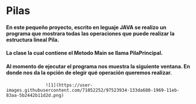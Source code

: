 # Pilas

####  En este pequeño proyecto, escrito en leguaje JAVA se realizo un programa que mostrara todas las operaciones que puede realizar la estructura lineal Pila.
#### La clase la cual contiene el Metodo Main se llama PilaPrincipal.

#### Al momento de ejecutar el programa nos muestra la siguiente ventana. En donde nos da la opción de elegir qué operación queremos realizar.

                   ![1](https://user-images.githubusercontent.com/71052252/97523934-133da680-1969-11eb-83aa-5b2442b11d2d.png)




